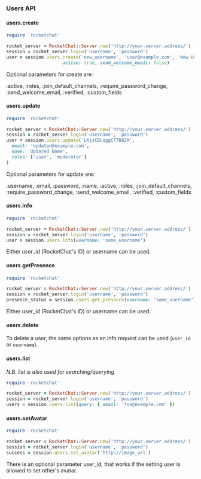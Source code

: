### Users API

#### users.create

```ruby
require 'rocketchat'

rocket_server = RocketChat::Server.new('http://your.server.address/')
session = rocket_server.login('username', 'password')
user = session.users.create('new_username', 'user@example.com', 'New User', '123456',
                     active: true, send_welcome_email: false)
```

Optional parameters for create are:

:active, :roles, :join_default_channels, :require_password_change, :send_welcome_email, :verified, :custom_fields


#### users.update

```ruby
require 'rocketchat'

rocket_server = RocketChat::Server.new('http://your.server.address/')
session = rocket_server.login('username', 'password')
user = session.users.update('LAjzCDLqggCT7B82M',
  email: 'updated@example.com',
  name: 'Updated Name',
  roles: ['user', 'moderator']
)
```

Optional parameters for update are:

:username, :email, :password, :name, :active, :roles, :join_default_channels, :require_password_change, :send_welcome_email, :verified, :custom_fields


#### users.info

```ruby
require 'rocketchat'

rocket_server = RocketChat::Server.new('http://your.server.address/')
session = rocket_server.login('username', 'password')
user = session.users.info(username: 'some_username')
```

Either user_id (RocketChat's ID) or username can be used.


#### users.getPresence

```ruby
require 'rocketchat'

rocket_server = RocketChat::Server.new('http://your.server.address/')
session = rocket_server.login('username', 'password')
presence_status = session.users.get_presence(username: 'some_username')
```

Either user_id (RocketChat's ID) or username can be used.


#### users.delete

To delete a user, the same options as an info request can be used (`user_id` or `username`).


#### users.list

_N.B. list is also used for searching/querying_ 

```ruby
require 'rocketchat'

rocket_server = RocketChat::Server.new('http://your.server.address/')
session = rocket_server.login('username', 'password')
users = session.users.list(query: { email: 'foo@example.com' })
```


#### users.setAvatar

```ruby
require 'rocketchat'

rocket_server = RocketChat::Server.new('http://your.server.address/')
session = rocket_server.login('username', 'password')
success = session.users.set_avatar('http://image_url')
```

There is an optional parameter user_id, that works if the setting user is allowed to set other's avatar.
